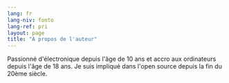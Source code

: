 ```yaml
---
lang: fr
lang-niv: fonto
lang-ref: pri
layout: page
title: "A propos de l'auteur"
---
```


Passionné d'électronique depuis l'âge de 10 ans et accro aux ordinateurs depuis l'âge de 18 ans.
Je suis impliqué dans l'open source depuis la fin du 20ème siècle.
